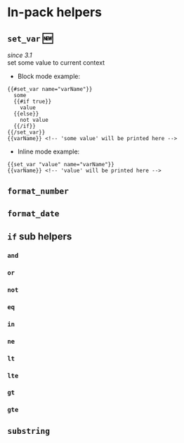 # In-pack helpers
## `set_var` :new:
_since 3.1_<br/>
set some value to current context
* Block mode example:
```
{{#set_var name="varName"}}
  some
  {{#if true}}
    value
  {{else}}
    not value
  {{/if}}
{{/set_var}}
{{varName}} <!-- 'some value' will be printed here -->
```
* Inline mode example:
```
{{set_var "value" name="varName"}}
{{varName}} <!-- 'value' will be printed here -->
```
## `format_number`
## `format_date`
## `if` sub helpers
### `and`
### `or`
### `not`
### `eq`
### `in`
### `ne`
### `lt`
### `lte`
### `gt`
### `gte`
## `substring`